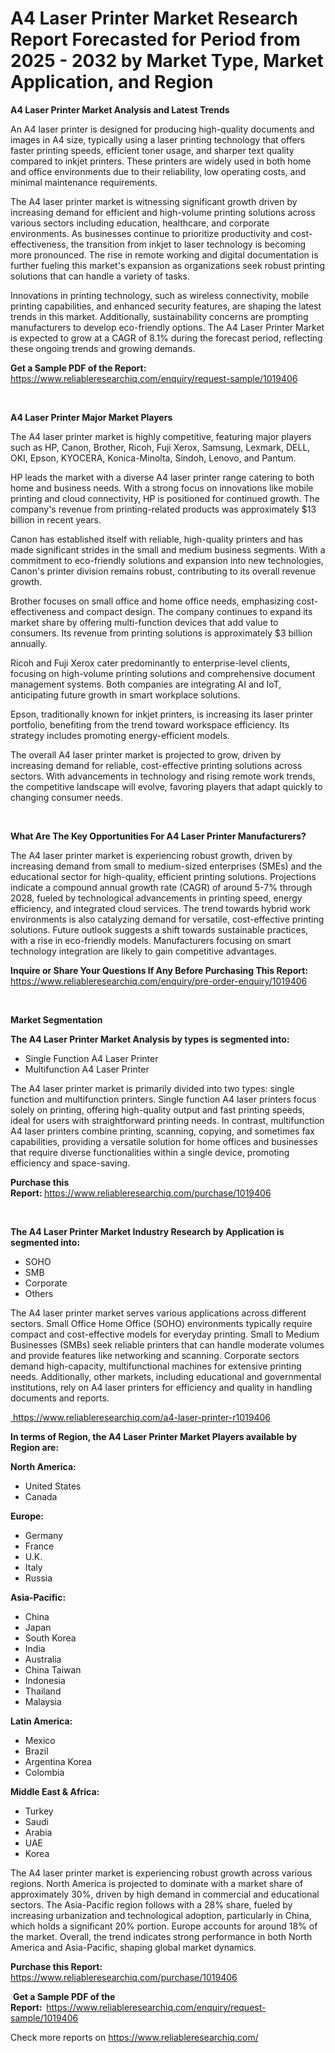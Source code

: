 <p><h1>A4 Laser Printer Market Research Report Forecasted for Period from 2025 -  2032 by Market Type, Market Application, and Region</h1></p><p><strong>A4 Laser Printer Market Analysis and Latest Trends</strong></p>
<p><p>An A4 laser printer is designed for producing high-quality documents and images in A4 size, typically using a laser printing technology that offers faster printing speeds, efficient toner usage, and sharper text quality compared to inkjet printers. These printers are widely used in both home and office environments due to their reliability, low operating costs, and minimal maintenance requirements.</p><p>The A4 laser printer market is witnessing significant growth driven by increasing demand for efficient and high-volume printing solutions across various sectors including education, healthcare, and corporate environments. As businesses continue to prioritize productivity and cost-effectiveness, the transition from inkjet to laser technology is becoming more pronounced. The rise in remote working and digital documentation is further fueling this market's expansion as organizations seek robust printing solutions that can handle a variety of tasks.</p><p>Innovations in printing technology, such as wireless connectivity, mobile printing capabilities, and enhanced security features, are shaping the latest trends in this market. Additionally, sustainability concerns are prompting manufacturers to develop eco-friendly options. The A4 Laser Printer Market is expected to grow at a CAGR of 8.1% during the forecast period, reflecting these ongoing trends and growing demands.</p></p>
<p><strong>Get a Sample PDF of the Report:&nbsp;</strong> <a href="https://www.reliableresearchiq.com/enquiry/request-sample/1019406?utm_campaign=2843&utm_medium=2&utm_source=Github&utm_content=ia&utm_term=10042025&utm_id=a4-laser-printer">https://www.reliableresearchiq.com/enquiry/request-sample/1019406</a></p>
<p>&nbsp;</p>
<p><strong>A4 Laser Printer Major Market Players</strong></p>
<p><p>The A4 laser printer market is highly competitive, featuring major players such as HP, Canon, Brother, Ricoh, Fuji Xerox, Samsung, Lexmark, DELL, OKI, Epson, KYOCERA, Konica-Minolta, Sindoh, Lenovo, and Pantum. </p><p>HP leads the market with a diverse A4 laser printer range catering to both home and business needs. With a strong focus on innovations like mobile printing and cloud connectivity, HP is positioned for continued growth. The company's revenue from printing-related products was approximately $13 billion in recent years.</p><p>Canon has established itself with reliable, high-quality printers and has made significant strides in the small and medium business segments. With a commitment to eco-friendly solutions and expansion into new technologies, Canon's printer division remains robust, contributing to its overall revenue growth.</p><p>Brother focuses on small office and home office needs, emphasizing cost-effectiveness and compact design. The company continues to expand its market share by offering multi-function devices that add value to consumers. Its revenue from printing solutions is approximately $3 billion annually.</p><p>Ricoh and Fuji Xerox cater predominantly to enterprise-level clients, focusing on high-volume printing solutions and comprehensive document management systems. Both companies are integrating AI and IoT, anticipating future growth in smart workplace solutions.</p><p>Epson, traditionally known for inkjet printers, is increasing its laser printer portfolio, benefiting from the trend toward workspace efficiency. Its strategy includes promoting energy-efficient models.</p><p>The overall A4 laser printer market is projected to grow, driven by increasing demand for reliable, cost-effective printing solutions across sectors. With advancements in technology and rising remote work trends, the competitive landscape will evolve, favoring players that adapt quickly to changing consumer needs.</p></p>
<p>&nbsp;</p>
<p><strong>What Are The Key Opportunities For A4 Laser Printer Manufacturers?</strong></p>
<p><p>The A4 laser printer market is experiencing robust growth, driven by increasing demand from small to medium-sized enterprises (SMEs) and the educational sector for high-quality, efficient printing solutions. Projections indicate a compound annual growth rate (CAGR) of around 5-7% through 2028, fueled by technological advancements in printing speed, energy efficiency, and integrated cloud services. The trend towards hybrid work environments is also catalyzing demand for versatile, cost-effective printing solutions. Future outlook suggests a shift towards sustainable practices, with a rise in eco-friendly models. Manufacturers focusing on smart technology integration are likely to gain competitive advantages.</p></p>
<p><strong>Inquire or Share Your Questions If Any Before Purchasing This Report:</strong> <a href="https://www.reliableresearchiq.com/enquiry/pre-order-enquiry/1019406?utm_campaign=2843&utm_medium=2&utm_source=Github&utm_content=ia&utm_term=10042025&utm_id=a4-laser-printer">https://www.reliableresearchiq.com/enquiry/pre-order-enquiry/1019406</a></p>
<p>&nbsp;</p>
<p><strong>Market Segmentation</strong></p>
<p><strong>The A4 Laser Printer Market Analysis by types is segmented into:</strong></p>
<p><ul><li>Single Function A4 Laser Printer</li><li>Multifunction A4 Laser Printer</li></ul></p>
<p><p>The A4 laser printer market is primarily divided into two types: single function and multifunction printers. Single function A4 laser printers focus solely on printing, offering high-quality output and fast printing speeds, ideal for users with straightforward printing needs. In contrast, multifunction A4 laser printers combine printing, scanning, copying, and sometimes fax capabilities, providing a versatile solution for home offices and businesses that require diverse functionalities within a single device, promoting efficiency and space-saving.</p></p>
<p><strong>Purchase this Report:&nbsp;</strong><a href="https://www.reliableresearchiq.com/purchase/1019406?utm_campaign=2843&utm_medium=2&utm_source=Github&utm_content=ia&utm_term=10042025&utm_id=a4-laser-printer">https://www.reliableresearchiq.com/purchase/1019406</a></p>
<p>&nbsp;</p>
<p><strong>The A4 Laser Printer Market Industry Research by Application is segmented into:</strong></p>
<p><ul><li>SOHO</li><li>SMB</li><li>Corporate</li><li>Others</li></ul></p>
<p><p>The A4 laser printer market serves various applications across different sectors. Small Office Home Office (SOHO) environments typically require compact and cost-effective models for everyday printing. Small to Medium Businesses (SMBs) seek reliable printers that can handle moderate volumes and provide features like networking and scanning. Corporate sectors demand high-capacity, multifunctional machines for extensive printing needs. Additionally, other markets, including educational and governmental institutions, rely on A4 laser printers for efficiency and quality in handling documents and reports.</p></p>
<p><a href="https://www.reliableresearchiq.com/a4-laser-printer-r1019406?utm_campaign=2843&utm_medium=2&utm_source=Github&utm_content=ia&utm_term=10042025&utm_id=a4-laser-printer">&nbsp;https://www.reliableresearchiq.com/a4-laser-printer-r1019406</a></p>
<p><strong>In terms of Region, the A4 Laser Printer Market Players available by Region are:</strong></p>
<p>
    <p> <strong> North America: </strong>
        <ul>
            <li>United States</li>
            <li>Canada</li>
        </ul>
        </p> 
    <p> <strong> Europe: </strong>
        <ul>
            <li>Germany</li>
            <li>France</li>
            <li>U.K.</li>
            <li>Italy</li>
            <li>Russia</li>
        </ul>
        </p> 
    <p> <strong> Asia-Pacific: </strong>
        <ul>
            <li>China</li>
            <li>Japan</li>
            <li>South Korea</li>
            <li>India</li>
            <li>Australia</li>
            <li>China Taiwan</li>
            <li>Indonesia</li>
            <li>Thailand</li>
            <li>Malaysia</li>
        </ul>
        </p> 
    <p> <strong> Latin America: </strong>
        <ul>
            <li>Mexico</li>
            <li>Brazil</li>
            <li>Argentina Korea</li>
            <li>Colombia</li>
        </ul>
        </p> 
    <p> <strong> Middle East & Africa: </strong>
        <ul>
            <li>Turkey</li>
            <li>Saudi</li>
            <li>Arabia</li>
            <li>UAE</li>
            <li>Korea</li>
        </ul>
    </p>
    </p>
<p><p>The A4 laser printer market is experiencing robust growth across various regions. North America is projected to dominate with a market share of approximately 30%, driven by high demand in commercial and educational sectors. The Asia-Pacific region follows with a 28% share, fueled by increasing urbanization and technological adoption, particularly in China, which holds a significant 20% portion. Europe accounts for around 18% of the market. Overall, the trend indicates strong performance in both North America and Asia-Pacific, shaping global market dynamics.</p></p>
<p><strong>Purchase this Report: </strong><a href="https://www.reliableresearchiq.com/purchase/1019406?utm_campaign=2843&utm_medium=2&utm_source=Github&utm_content=ia&utm_term=10042025&utm_id=a4-laser-printer">https://www.reliableresearchiq.com/purchase/1019406</a></p>
<p>&nbsp;<strong>Get a Sample PDF of the Report:&nbsp;&nbsp;</strong><a href="https://www.reliableresearchiq.com/enquiry/request-sample/1019406?utm_campaign=2843&utm_medium=2&utm_source=Github&utm_content=ia&utm_term=10042025&utm_id=a4-laser-printer">https://www.reliableresearchiq.com/enquiry/request-sample/1019406</a></p>
<p><strong></strong></p>
<p>Check more reports on <a href="https://www.reliableresearchiq.com/?utm_campaign=2843&utm_medium=2&utm_source=Github&utm_content=ia&utm_term=10042025&utm_id=a4-laser-printer">https://www.reliableresearchiq.com/</a></p>